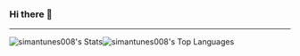### Hi there 👋

---

<div style="display: flex;">
  <div style="flex: 1;">
    <img src="https://github-readme-stats.vercel.app/api?username=simantunes008&theme=dark&show_icons=true&hide_border=true&count_private=true" alt="simantunes008's Stats"><img src="https://github-readme-stats.vercel.app/api/top-langs/?username=simantunes008&theme=dark&show_icons=true&hide_border=true&layout=compact" alt="simantunes008's Top Languages">
  </div>
</div>


<!--
**simantunes008/simantunes008** is a ✨ _special_ ✨ repository because its `README.md` (this file) appears on your GitHub profile.

Here are some ideas to get you started:

- 🔭 I’m currently working on ...
- 🌱 I’m currently learning ...
- 👯 I’m looking to collaborate on ...
- 🤔 I’m looking for help with ...
- 💬 Ask me about ...
- 📫 How to reach me: ...
- 😄 Pronouns: ...
- ⚡ Fun fact: ...
-->
